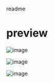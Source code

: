 readme

# preview

![image](https://github.com/user-attachments/assets/858f7dd0-8bfd-425c-b35f-85e87fd3e77d)

![image](https://github.com/user-attachments/assets/f52209bb-8498-41ba-bb69-91e238c950d8)

![image](https://github.com/user-attachments/assets/61cfc063-6575-4671-8e5e-31fa505107ea)


